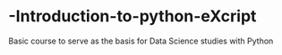 # -Introduction-to-python-eXcript
Basic course to serve as the basis for Data Science studies with Python
